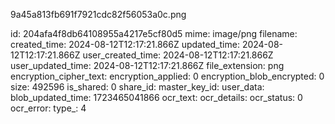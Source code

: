 9a45a813fb691f7921cdc82f56053a0c.png

id: 204afa4f8db64108955a4217e5cf80d5
mime: image/png
filename: 
created_time: 2024-08-12T12:17:21.866Z
updated_time: 2024-08-12T12:17:21.866Z
user_created_time: 2024-08-12T12:17:21.866Z
user_updated_time: 2024-08-12T12:17:21.866Z
file_extension: png
encryption_cipher_text: 
encryption_applied: 0
encryption_blob_encrypted: 0
size: 492596
is_shared: 0
share_id: 
master_key_id: 
user_data: 
blob_updated_time: 1723465041866
ocr_text: 
ocr_details: 
ocr_status: 0
ocr_error: 
type_: 4